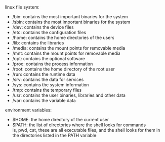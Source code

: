 linux file system: 
- /bin: contains the most important binaries for the system
- /sbin: contains the most important binaries for the system
- /dev: contains the device files
- /etc: contains the configuration files
- /home: contains the home directories of the users
- /lib: contains the libraries
- /media: contains the mount points for removable media
- /mnt: contains the mount points for removable media
- /opt: contains the optional software
- /proc: contains the process information
- /root: contains the home directory of the root user
- /run: contains the runtime data
- /srv: contains the data for services
- /sys: contains the system information
- /tmp: contains the temporary files
- /usr: contains the user binaries, libraries and other data
- /var: contains the variable data

environment variables:
- $HOME: the home directory of the current user
- $PATH: the list of directories where the shell looks for commands  
ls, pwd, cat, these are all executable files, and the shell looks for them in the directories listed in the PATH variable